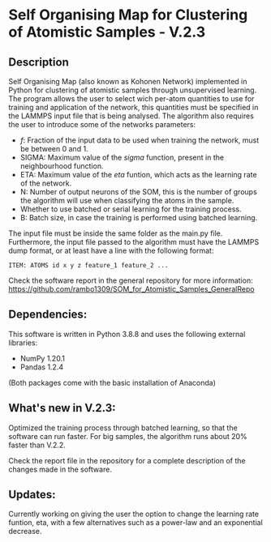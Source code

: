 # Self Organising Map for Clustering of Atomistic Samples - V.2.3
## Description
Self Organising Map (also known as Kohonen Network) implemented in Python for clustering of atomistic samples through unsupervised learning. The program allows the user to select wich per-atom quantities to use for training and application of the network, this quantities must be specified in the LAMMPS input file that is being analysed. The algorithm also requires the user to introduce some of the networks parameters:
- _f_: Fraction of the input data to be used when training the network, must be between 0 and 1.
- SIGMA: Maximum value of the _sigma_ function, present in the neighbourhood function.
- ETA: Maximum value of the _eta_ funtion, which acts as the learning rate of the network.
- N: Number of output neurons of the SOM, this is the number of groups the algorithm will use when classifying the atoms in the sample.
- Whether to use batched or serial learning for the training process.
- B: Batch size, in case the training is performed using batched learning.

The input file must be inside the same folder as the main.py file. Furthermore, the input file passed to the algorithm must have the LAMMPS dump format, or at least have a line with the following format:

`ITEM: ATOMS id x y z feature_1 feature_2 ...`

Check the software report in the general repository for more information: https://github.com/rambo1309/SOM_for_Atomistic_Samples_GeneralRepo

## Dependencies:
This software is written in Python 3.8.8 and uses the following external libraries:
- NumPy 1.20.1
- Pandas 1.2.4

(Both packages come with the basic installation of Anaconda)

## What's new in V.2.3:
Optimized the training process through batched learning, so that the software can run faster. For big samples, the algorithm runs about 20% faster than V.2.2.

Check the report file in the repository for a complete description of the changes made in the software.

## Updates:
Currently working on giving the user the option to change the learning rate funtion, eta, with a few alternatives such as a power-law and an exponential decrease. 
